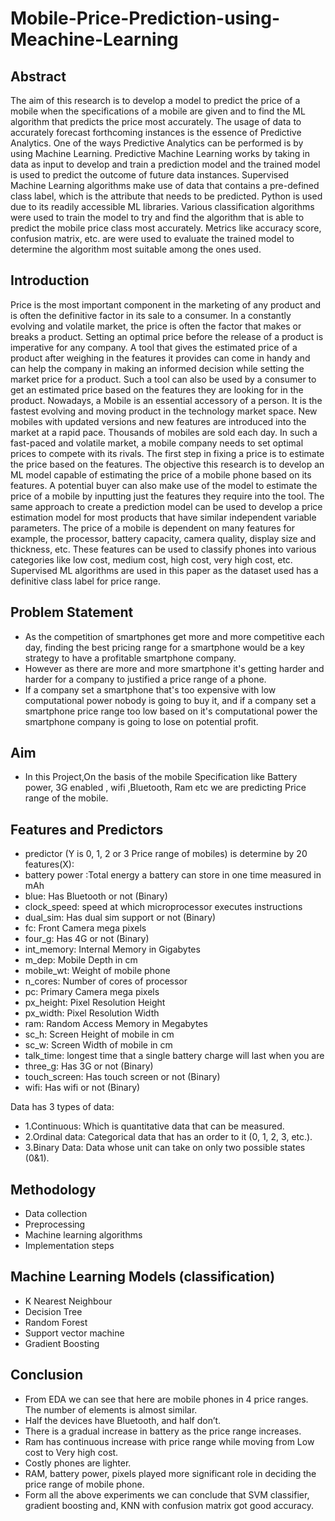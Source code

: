 # Mobile-Price-Prediction-using-Meachine-Learning
## Abstract
The aim of this research is to develop a model to predict the price of a mobile when the specifications of a mobile are given and to find the ML algorithm that predicts the price most accurately. The usage of data to accurately forecast forthcoming instances is the essence of Predictive Analytics. One of the ways Predictive Analytics can be performed is by using Machine Learning. Predictive Machine Learning works by taking in data as input to develop and train a prediction model and the trained model is used to predict the outcome of future data instances. Supervised Machine Learning algorithms make use of data that contains a pre-defined class label, which is the attribute that needs to be predicted. Python is used due to its readily accessible ML libraries. Various classification algorithms were used to train the model to try and find the algorithm that is able to predict the mobile price class most accurately. Metrics like accuracy score, confusion matrix, etc. are were used to evaluate the trained model to determine the algorithm most suitable among the ones used.

## Introduction
Price is the most important component in the marketing of any product and is often the definitive factor in its sale to a consumer. In a constantly evolving and volatile market, the price is often the factor that makes or breaks a product. Setting an optimal price before the release of a product is imperative for any company. A tool that gives the estimated price of a product after weighing in the features it provides can come in handy and can help the company in making an informed decision while setting the market price for a product. Such a tool can also be used by a consumer to get an estimated price based on the features they are looking for in the product. Nowadays, a Mobile is an essential accessory of a person. It is the fastest evolving and moving product in the technology market space. New mobiles with updated versions and new features are introduced into the market at a rapid pace. Thousands of mobiles are sold each day. In such a fast-paced and volatile market, a mobile company needs to set optimal prices to compete with its rivals. The first step in fixing a price is to estimate the price based on the features. The objective this research is to develop an ML model capable of estimating the price of a mobile phone based on its features. A potential buyer can also make use of the model to estimate the price of a mobile by inputting just the features they require into the tool. The same approach to create a prediction model can be used to develop a price estimation model for most products that have similar independent variable parameters. The price of a mobile is dependent on many features for example, the processor, battery capacity, camera quality, display size and thickness, etc. These features can be used to classify phones into various categories like low cost, medium cost, high cost, very high cost, etc. Supervised ML algorithms are used in this paper as the dataset used has a definitive class label for price range.

## Problem Statement
- As the competition of smartphones get more and more competitive each day, finding the best pricing range for a smartphone would be a key strategy to have a profitable smartphone company.
- However as there are more and more smartphone it's getting harder and harder for a company to justified a price range of a phone.
- If a company set a smartphone that's too expensive with low computational power nobody is going to buy it, and if a company set a smartphone price range too low based on it's computational power the smartphone company is going to lose on potential profit.

## Aim
- In this Project,On the basis of the mobile Specification like Battery power, 3G enabled , wifi ,Bluetooth, Ram etc we are predicting Price range of the mobile.

## Features and Predictors
- predictor (Y is 0, 1, 2 or 3 Price range of mobiles) is determine by 20 features(X):
- battery power :Total energy a battery can store in one time measured in mAh
- blue: Has Bluetooth or not (Binary)
- clock_speed: speed at which microprocessor executes instructions
- dual_sim: Has dual sim support or not (Binary)
- fc: Front Camera mega pixels
- four_g: Has 4G or not (Binary)
- int_memory: Internal Memory in Gigabytes
- m_dep: Mobile Depth in cm
- mobile_wt: Weight of mobile phone
- n_cores: Number of cores of processor
- pc: Primary Camera mega pixels
- px_height: Pixel Resolution Height
- px_width: Pixel Resolution Width
- ram: Random Access Memory in Megabytes
- sc_h: Screen Height of mobile in cm
- sc_w: Screen Width of mobile in cm
- talk_time: longest time that a single battery charge will last when you are
- three_g: Has 3G or not (Binary)
- touch_screen: Has touch screen or not (Binary)
- wifi: Has wifi or not (Binary)

Data has 3 types of data:
- 1.Continuous: Which is quantitative data that can be measured.
- 2.Ordinal data: Categorical data that has an order to it (0, 1, 2, 3, etc.).
- 3.Binary Data: Data whose unit can take on only two possible states (0&1).

## Methodology
- Data collection
- Preprocessing
- Machine learning algorithms
- Implementation steps

## Machine Learning Models (classification)
- K Nearest Neighbour
- Decision Tree
- Random Forest
- Support vector machine
- Gradient Boosting

## Conclusion
- From EDA we can see that here are mobile phones in 4 price ranges. The number of elements is almost similar.
- Half the devices have Bluetooth, and half don’t.
- There is a gradual increase in battery as the price range increases.
- Ram has continuous increase with price range while moving from Low cost to Very high cost.
- Costly phones are lighter.
- RAM, battery power, pixels played more significant role in deciding the price range of mobile phone.
- Form all the above experiments we can conclude that SVM classifier, gradient boosting and, KNN with confusion matrix got good accuracy.
